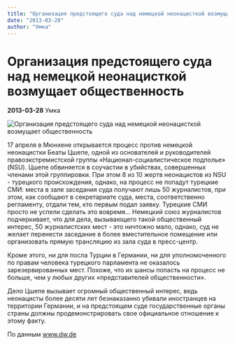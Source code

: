 ```yaml
---
title: "Организация предстоящего суда над немецкой неонацисткой возмущает общественность"
date: "2013-03-28"
author: "Умка"
---
```


# Организация предстоящего суда над немецкой неонацисткой возмущает общественность

**2013-03-28** Умка

![Организация предстоящего суда над немецкой неонацисткой возмущает общественность](https://encrypted-tbn1.gstatic.com/images?q=tbn:ANd9GcTJ9c9I00_Sy9RmUWSlro_dSPbg6idunHmkrJmZIKUaeTjNYIFf)

17 апреля в Мюнхене открывается процесс против немецкой неонацистки Беаты Цшепе, одной из основателей и руководителей правоэкстремистской группы «Национал-социалистическое подполье» (NSU). Цшепе обвиняется в соучастии в убийствах, совершенных членами этой группировки. При этом 8 из 10 жертв неонацистов из NSU - турецкого происхождения, однако, на процесс не попадут турецкие СМИ: места в зале заседания суда получают лишь 50 журналистов, при этом, как сообщают в секретариате суда, места, соответственно регламенту, отдали тем, кто первым подал заявку. Турецкие СМИ просто не успели сделать это вовремя... Немецкий союз журналистов подчеркивает, что для дела, вызывающего такой общественный интерес, 50 журналистских мест - это ничтожно мало, однако, суд не желает перенести заседание в более вместительное помещение или организовать прямую трансляцию из зала суда в пресс-центр.

Кроме этого, ни для посла Турции в Германии, ни для уполномоченного по правам человека турецкого парламента не оказалось зарезервированных мест. Похоже, что их шансы попасть на процесс не больше, чем у любых других «представителей общественности».

Дело Цшепе вызывает огромный общественный интерес, ведь неонацисты более десяти лет безнаказанно убивали иностранцев на территории Германии, и на предстоящем суде государственные органы страны должны продемонстрировать свое официальное отношение к этому факту.

По данным www.dw.de